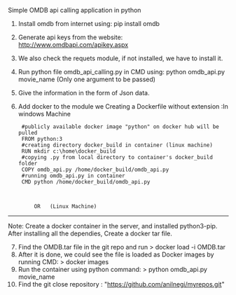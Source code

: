 Simple OMDB api calling application in python

1. Install omdb from internet using: pip install omdb
2. Generate api keys from the website: http://www.omdbapi.com/apikey.aspx
3. We also check the requets module, if not installed, we have to install it.
4. Run python file omdb_api_calling.py in CMD using: python omdb_api.py movie_name  (Only one argument to be passed)
5. Give the information in the form of Json data.
6. Add docker to the module we Creating a Dockerfile without extension :In windows Machine

		#publicly available docker image "python" on docker hub will be pulled
		FROM python:3
		#creating directory docker_build in container (linux machine)
		RUN mkdir c:\home\docker_build
		#copying .py from local directory to container's docker_build folder
		COPY omdb_api.py /home/docker_build/omdb_api.py
		#running omdb_api.py in container
		CMD python /home/docker_build/omdb_api.py



			OR   (Linux Machine)
_________________________________________________________________________________

Note: Create a docker container in the server, and installed python3-pip. After installing all the dependies, Create a docker tar file.

7. Find the OMDB.tar file in the git repo and run > docker load -i OMDB.tar
8. After it is done, we could see the file is loaded as Docker images by running CMD:  > docker images
9. Run the container using python command: > python omdb_api.py movie_name
10. Find the git close repository : "https://github.com/anilnegi/myrepos.git"
